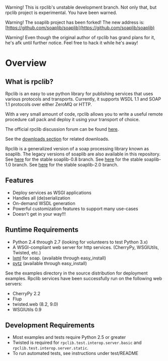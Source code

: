 Warning! This is rpclib's unstable development branch. Not only that, but rpclib
project is experimental. You have been warned.

Warning! The soaplib project has been forked! The new address is: [https://github.com/soaplib/soaplib](https://github.com/soaplib/soaplib)

Warning! Even though the original author of rpclib has grand plans for it, he's afk until further notice. Feel free to hack it while he's away!

Overview
========

What is rpclib?
----------------

Rpclib is an easy to use python library for publishing services that uses various
protocols and transports. Currently, it supports WSDL 1.1 and SOAP 1.1 protocols
over either ZeroMQ or HTTP.

With a very small amount of code, rpclib allows you to write
a useful remote procedure call pack and deploy it using your transport of choice.

The official rpclib discussion forum can be found [here](http://mail.python.org/mailman/listinfo/soap).

See the [downloads section](http://github.com/arskom/rpclib/downloads) for related downloads.

Rpclib is a generalized version of a soap processing library known as soaplib.
The legacy versions of soaplib are also available in this repository. 
See [here](http://github.com/arskom/rpclib/tree/soaplib-0_8) for the stable soaplib-0.8 branch.
See [here](http://github.com/arskom/rpclib/tree/soaplib-1_0) for the stable soaplib-1.0 branch.
See [here](http://github.com/arskom/rpclib/tree/soaplib-2_0) for the stable soaplib-2.0 branch.

Features
--------
* Deploy services as WSGI applications
* Handles all (de)serialization
* On-demand WSDL generation
* Powerful customization features to support many use-cases
* Doesn't get in your way!!!

Runtime Requirements
--------------------
* Python 2.4 through 2.7 (looking for volunteers to test Python 3.x)
* A WSGI-compliant web server for http services. (CherryPy, WSGIUtils, Twisted, etc.)
* [lxml](http://codespeak.net/lxml/) for soap. (available through easy_install)
* [pytz](http://pytz.sourceforge.net/) (available through easy_install)

See the examples directory in the source distribution for deployment
examples. Rpclib services have been successfully run on the following web
servers:

* CherryPy 2.2
* Flup
* twisted.web (8.2, 9.0)
* WSGIUtils 0.9

Development Requirements
------------------------
* Most examples and tests require Python 2.5 or greater
* Twisted is required for `rpclib.test.interop.server.basic` and `rpclib.test.interop.server.static`.
* To run automated tests, see instructions under test/README

